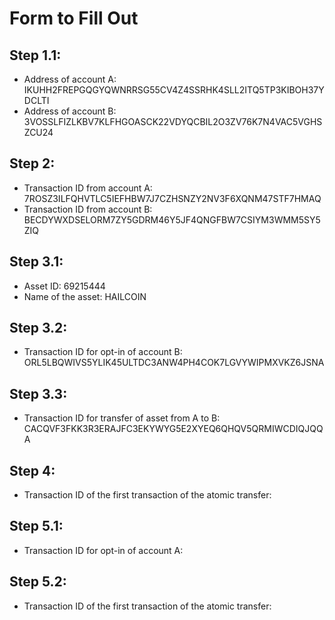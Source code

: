 # Form to Fill Out

## Step 1.1:

* Address of account A: IKUHH2FREPGQGYQWNRRSG55CV4Z4SSRHK4SLL2ITQ5TP3KIBOH37YDCLTI
* Address of account B: 3VOSSLFIZLKBV7KLFHGOASCK22VDYQCBIL2O3ZV76K7N4VAC5VGHSZCU24

## Step 2:

* Transaction ID from account A: 7ROSZ3ILFQHVTLC5IEFHBW7J7CZHSNZY2NV3F6XQNM47STF7HMAQ
* Transaction ID from account B: BECDYWXDSELORM7ZY5GDRM46Y5JF4QNGFBW7CSIYM3WMM5SY5ZIQ

## Step 3.1:

* Asset ID: 69215444
* Name of the asset: HAILCOIN

## Step 3.2:

* Transaction ID for opt-in of account B: ORL5LBQWIVS5YLIK45ULTDC3ANW4PH4COK7LGVYWIPMXVKZ6JSNA

## Step 3.3:

* Transaction ID for transfer of asset from A to B: CACQVF3FKK3R3ERAJFC3EKYWYG5E2XYEQ6QHQV5QRMIWCDIQJQQA

## Step 4:

* Transaction ID of the first transaction of the atomic transfer:

## Step 5.1:

* Transaction ID for opt-in of account A:

## Step 5.2:

* Transaction ID of the first transaction of the atomic transfer:
